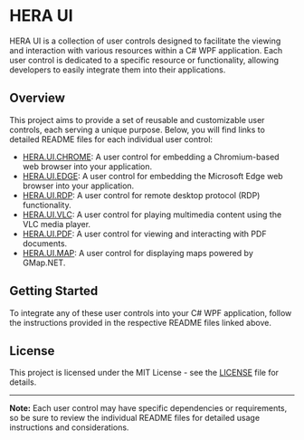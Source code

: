 # HERA UI

HERA UI is a collection of user controls designed to facilitate the viewing and interaction with various resources within a C# WPF application. Each user control is dedicated to a specific resource or functionality, allowing developers to easily integrate them into their applications.

## Overview

This project aims to provide a set of reusable and customizable user controls, each serving a unique purpose. Below, you will find links to detailed README files for each individual user control:

- [HERA.UI.CHROME](./HERA.UI.CHROME/README.md): A user control for embedding a Chromium-based web browser into your application.
- [HERA.UI.EDGE](./HERA.UI.EDGE/README.md): A user control for embedding the Microsoft Edge web browser into your application.
- [HERA.UI.RDP](./RDPUserControl/README.md): A user control for remote desktop protocol (RDP) functionality.
- [HERA.UI.VLC](./HERA.UI.VLC/README.md): A user control for playing multimedia content using the VLC media player.
- [HERA.UI.PDF](./HERA.UI.PDF/README.md): A user control for viewing and interacting with PDF documents.
- [HERA.UI.MAP](./HERA.UI.MAP/README.md): A user control for displaying maps powered by GMap.NET.

## Getting Started

To integrate any of these user controls into your C# WPF application, follow the instructions provided in the respective README files linked above.

## License

This project is licensed under the MIT License - see the [LICENSE](LICENSE) file for details.

---

**Note:** Each user control may have specific dependencies or requirements, so be sure to review the individual README files for detailed usage instructions and considerations.
